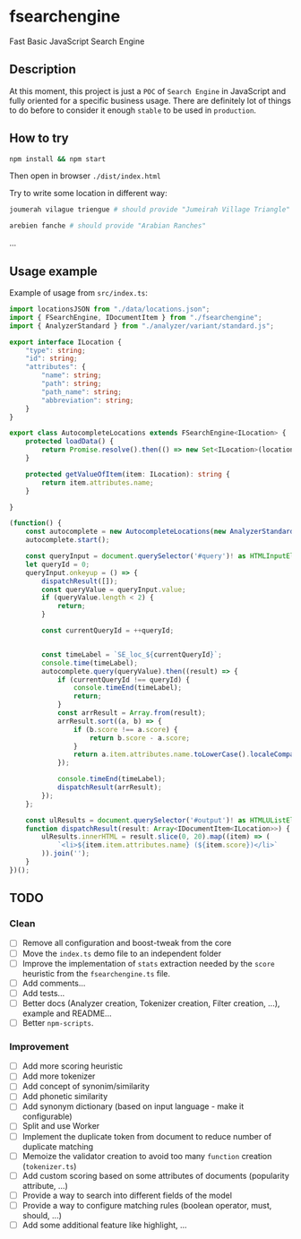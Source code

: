 # fsearchengine
Fast Basic JavaScript Search Engine

## Description
At this moment, this project is just a `POC` of `Search Engine` in JavaScript and fully oriented for a specific business usage.
There are definitely lot of things to do before to consider it enough `stable` to be used in `production`.

## How to try
```sh
npm install && npm start
```

Then open in browser `./dist/index.html`

Try to write some location in different way:
```sh
joumerah vilague triengue # should provide "Jumeirah Village Triangle"
```
```sh
arebien fanche # should provide "Arabian Ranches"
```
...

## Usage example
Example of usage from `src/index.ts`:
```ts
import locationsJSON from "./data/locations.json";
import { FSearchEngine, IDocumentItem } from "./fsearchengine";
import { AnalyzerStandard } from "./analyzer/variant/standard.js";

export interface ILocation {
    "type": string;
    "id": string;
    "attributes": {
        "name": string;
        "path": string;
        "path_name": string;
        "abbreviation": string;
    }
}

export class AutocompleteLocations extends FSearchEngine<ILocation> {
    protected loadData() {
        return Promise.resolve().then(() => new Set<ILocation>(locationsJSON as Array<ILocation>));
    }

    protected getValueOfItem(item: ILocation): string {
        return item.attributes.name;
    }

}

(function() {
    const autocomplete = new AutocompleteLocations(new AnalyzerStandard());
    autocomplete.start();

    const queryInput = document.querySelector('#query')! as HTMLInputElement;
    let queryId = 0;
    queryInput.onkeyup = () => {
        dispatchResult([]);
        const queryValue = queryInput.value;
        if (queryValue.length < 2) {
            return;
        }

        const currentQueryId = ++queryId;


        const timeLabel = `SE_loc_${currentQueryId}`;
        console.time(timeLabel);
        autocomplete.query(queryValue).then((result) => {
            if (currentQueryId !== queryId) {
                console.timeEnd(timeLabel);
                return;
            }
            const arrResult = Array.from(result);
            arrResult.sort((a, b) => {
                if (b.score !== a.score) {
                    return b.score - a.score;
                }
                return a.item.attributes.name.toLowerCase().localeCompare(b.item.attributes.name.toLowerCase());
            });

            console.timeEnd(timeLabel);
            dispatchResult(arrResult);
        });
    };

    const ulResults = document.querySelector('#output')! as HTMLUListElement;
    function dispatchResult(result: Array<IDocumentItem<ILocation>>) {
        ulResults.innerHTML = result.slice(0, 20).map((item) => (
            `<li>${item.item.attributes.name} (${item.score})</li>`
        )).join('');
    }
})();
```

## TODO

### Clean
 * [ ] Remove all configuration and boost-tweak from the core 
 * [ ] Move the `index.ts` demo file to an independent folder
 * [ ] Improve the implementation of `stats` extraction needed by the `score` heuristic from the `fsearchengine.ts` file.
 * [ ] Add comments...
 * [ ] Add tests...
 * [ ] Better docs (Analyzer creation, Tokenizer creation, Filter creation, ...), example and README...
 * [ ] Better `npm-scripts`.

### Improvement
 * [ ] Add more scoring heuristic
 * [ ] Add more tokenizer
 * [ ] Add concept of synonim/similarity
 * [ ] Add phonetic similarity
 * [ ] Add synonym dictionary (based on input language - make it configurable)
 * [ ] Split and use Worker
 * [ ] Implement the duplicate token from document to reduce number of duplicate matching
 * [ ] Memoize the validator creation to avoid too many `function` creation (`tokenizer.ts`)
 * [ ] Add custom scoring based on some attributes of documents (popularity attribute, ...)
 * [ ] Provide a way to search into different fields of the model
 * [ ] Provide a way to configure matching rules (boolean operator, must, should, ...)
 * [ ] Add some additional feature like highlight, ...